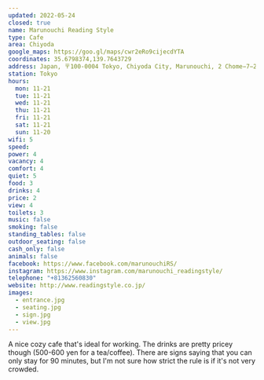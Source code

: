 ```yaml
---
updated: 2022-05-24
closed: true
name: Marunouchi Reading Style
type: Cafe
area: Chiyoda
google_maps: https://goo.gl/maps/cwr2eRo9cijecdYTA
coordinates: 35.6798374,139.7643729
address: Japan, 〒100-0004 Tokyo, Chiyoda City, Marunouchi, 2 Chome−7−2 ＫＩＴＴＥ ４F
station: Tokyo
hours:
  mon: 11-21
  tue: 11-21
  wed: 11-21
  thu: 11-21
  fri: 11-21
  sat: 11-21
  sun: 11-20
wifi: 5
speed: 
power: 4
vacancy: 4
comfort: 4
quiet: 5
food: 3
drinks: 4
price: 2
view: 4
toilets: 3
music: false
smoking: false
standing_tables: false
outdoor_seating: false
cash_only: false
animals: false
facebook: https://www.facebook.com/marunouchiRS/
instagram: https://www.instagram.com/marunouchi_readingstyle/
telephone: "+81362560830"
website: http://www.readingstyle.co.jp/
images:
  - entrance.jpg
  - seating.jpg
  - sign.jpg
  - view.jpg
---
```


A nice cozy cafe that's ideal for working. The drinks are pretty pricey though (500-600 yen for a tea/coffee). There are signs saying that you can only stay for 90 minutes, but I'm not sure how strict the rule is if it's not very crowded.
